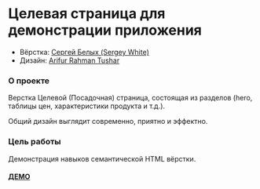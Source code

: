 # Целевая страница для демонстрации приложения

* Вёрстка: [Сергей Белых (Sergey White)](https://github.com/whitesergey)
* Дизайн: [Arifur Rahman Tushar](https://dribbble.com/ArifurRahman)

### О проекте

Верстка Целевой (Посадочная) страница, состоящая из разделов (hero, таблицы цен, характеристики продукта и т.д.).

Общий дизайн выглядит современно, приятно и эффектно.

### Цель работы

Демонстрация навыков семантической HTML вёрстки.

#### [ДЕМО](https://whitesergey.github.io/landing-template-app-showcasing/)